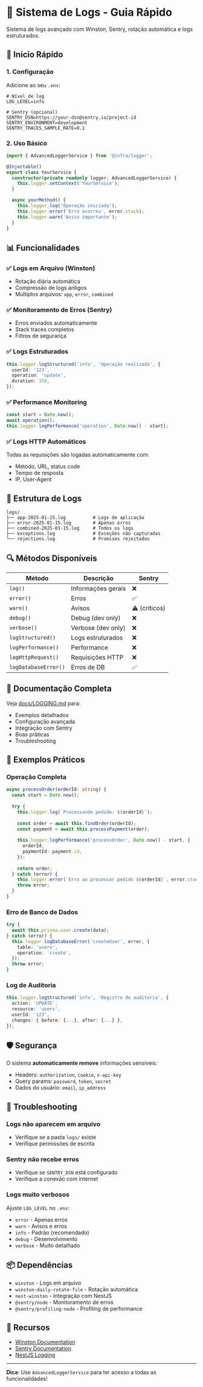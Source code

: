 # 📝 Sistema de Logs - Guia Rápido

Sistema de logs avançado com Winston, Sentry, rotação automática e logs estruturados.

## 🚀 Início Rápido

### 1. Configuração

Adicione ao seu `.env`:

```env
# Nível de log
LOG_LEVEL=info

# Sentry (opcional)
SENTRY_DSN=https://your-dsn@sentry.io/project-id
SENTRY_ENVIRONMENT=development
SENTRY_TRACES_SAMPLE_RATE=0.1
```

### 2. Uso Básico

```typescript
import { AdvancedLoggerService } from '@infra/logger';

@Injectable()
export class YourService {
  constructor(private readonly logger: AdvancedLoggerService) {
    this.logger.setContext('YourService');
  }

  async yourMethod() {
    this.logger.log('Operação iniciada');
    this.logger.error('Erro ocorreu', error.stack);
    this.logger.warn('Aviso importante');
  }
}
```

## 📊 Funcionalidades

### ✅ Logs em Arquivo (Winston)
- Rotação diária automática
- Compressão de logs antigos
- Múltiplos arquivos: `app`, `error`, `combined`

### ✅ Monitoramento de Erros (Sentry)
- Erros enviados automaticamente
- Stack traces completos
- Filtros de segurança

### ✅ Logs Estruturados
```typescript
this.logger.logStructured('info', 'Operação realizada', {
  userId: '123',
  operation: 'update',
  duration: 150,
});
```

### ✅ Performance Monitoring
```typescript
const start = Date.now();
await operation();
this.logger.logPerformance('operation', Date.now() - start);
```

### ✅ Logs HTTP Automáticos
Todas as requisições são logadas automaticamente com:
- Método, URL, status code
- Tempo de resposta
- IP, User-Agent

## 📁 Estrutura de Logs

```
logs/
├── app-2025-01-15.log          # Logs de aplicação
├── error-2025-01-15.log        # Apenas erros
├── combined-2025-01-15.log     # Todos os logs
├── exceptions.log              # Exceções não capturadas
└── rejections.log              # Promises rejeitadas
```

## 🔍 Métodos Disponíveis

| Método | Descrição | Sentry |
|--------|-----------|--------|
| `log()` | Informações gerais | ❌ |
| `error()` | Erros | ✅ |
| `warn()` | Avisos | ⚠️ (críticos) |
| `debug()` | Debug (dev only) | ❌ |
| `verbose()` | Verbose (dev only) | ❌ |
| `logStructured()` | Logs estruturados | ❌ |
| `logPerformance()` | Performance | ❌ |
| `logHttpRequest()` | Requisições HTTP | ❌ |
| `logDatabaseError()` | Erros de DB | ✅ |

## 📖 Documentação Completa

Veja [docs/LOGGING.md](./LOGGING.md) para:
- Exemplos detalhados
- Configuração avançada
- Integração com Sentry
- Boas práticas
- Troubleshooting

## 🎯 Exemplos Práticos

### Operação Completa
```typescript
async processOrder(orderId: string) {
  const start = Date.now();
  
  try {
    this.logger.log(`Processando pedido: ${orderId}`);
    
    const order = await this.findOrder(orderId);
    const payment = await this.processPayment(order);
    
    this.logger.logPerformance('processOrder', Date.now() - start, {
      orderId,
      paymentId: payment.id,
    });
    
    return order;
  } catch (error) {
    this.logger.error(`Erro ao processar pedido ${orderId}`, error.stack);
    throw error;
  }
}
```

### Erro de Banco de Dados
```typescript
try {
  await this.prisma.user.create(data);
} catch (error) {
  this.logger.logDatabaseError('createUser', error, {
    table: 'users',
    operation: 'create',
  });
  throw error;
}
```

### Log de Auditoria
```typescript
this.logger.logStructured('info', 'Registro de auditoria', {
  action: 'UPDATE',
  resource: 'users',
  userId: '123',
  changes: { before: {...}, after: {...} },
});
```

## 🛡️ Segurança

O sistema **automaticamente remove** informações sensíveis:
- Headers: `authorization`, `cookie`, `x-api-key`
- Query params: `password`, `token`, `secret`
- Dados do usuário: `email`, `ip_address`

## 🔧 Troubleshooting

### Logs não aparecem em arquivo
- Verifique se a pasta `logs/` existe
- Verifique permissões de escrita

### Sentry não recebe erros
- Verifique se `SENTRY_DSN` está configurado
- Verifique a conexão com internet

### Logs muito verbosos
Ajuste `LOG_LEVEL` no `.env`:
- `error` - Apenas erros
- `warn` - Avisos e erros
- `info` - Padrão (recomendado)
- `debug` - Desenvolvimento
- `verbose` - Muito detalhado

## 📦 Dependências

- `winston` - Logs em arquivo
- `winston-daily-rotate-file` - Rotação automática
- `nest-winston` - Integração com NestJS
- `@sentry/node` - Monitoramento de erros
- `@sentry/profiling-node` - Profiling de performance

## 🌟 Recursos

- [Winston Documentation](https://github.com/winstonjs/winston)
- [Sentry Documentation](https://docs.sentry.io/)
- [NestJS Logging](https://docs.nestjs.com/techniques/logger)

---

**Dica**: Use `AdvancedLoggerService` para ter acesso a todas as funcionalidades!
